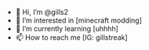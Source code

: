 - 👋 Hi, I’m @gills2
- 👀 I’m interested in [minecraft modding]
- 🌱 I’m currently learning [uhhhh]
- 📫 How to reach me [IG: gillstreak]

<!---
gills2/gills2 is a ✨ special ✨ repository because its `README.md` (this file) appears on your GitHub profile.
You can click the Preview link to take a look at your changes.
--->
